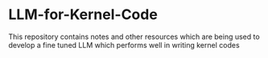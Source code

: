 # LLM-for-Kernel-Code

This repository contains notes and other resources which are being used to develop a fine tuned LLM which performs well in writing kernel codes
